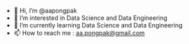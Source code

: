 - 👋 Hi, I’m @aapongpak
- 👀 I’m interested in Data Science and Data Engineering
- 🌱 I’m currently learning Data Science and Data Engineering
- 📫 How to reach me : aa.pongpak@gmail.com

<!---
aapongpak/aapongpak is a ✨ special ✨ repository because its `README.md` (this file) appears on your GitHub profile.
You can click the Preview link to take a look at your changes.
--->
